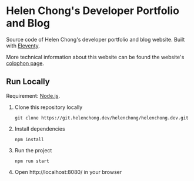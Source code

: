 # Helen Chong's Developer Portfolio and Blog

Source code of Helen Chong's developer portfolio and blog website. Built with [Eleventy](https://www.11ty.dev/).

More technical information about this website can be found the website's [colophon page](https://helenchong.dev/colophon).

## Run Locally

Requirement: [Node.js](https://nodejs.org/).

1. Clone this repository locally
    ```
    git clone https://git.helenchong.dev/helenchong/helenchong.dev.git
    ```
1. Install dependencies
    ```
    npm install
    ```
1. Run the project
    ```
    npm run start
    ```
1. Open http://localhost:8080/ in your browser
